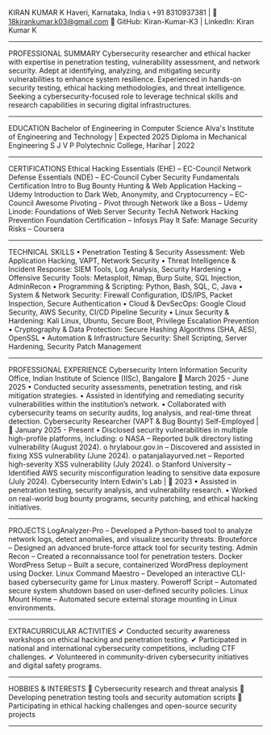 KIRAN KUMAR K
Haveri, Karnataka, India
📞 +91 8310937381 | 📧 18kirankumar.k03@gmail.com
🔗 GitHub: Kiran-Kumar-K3 | LinkedIn: Kiran Kumar K
________________________________________
PROFESSIONAL SUMMARY
Cybersecurity researcher and ethical hacker with expertise in penetration testing, vulnerability assessment, and network security. Adept at identifying, analyzing, and mitigating security vulnerabilities to enhance system resilience. Experienced in hands-on security testing, ethical hacking methodologies, and threat intelligence. Seeking a cybersecurity-focused role to leverage technical skills and research capabilities in securing digital infrastructures.
________________________________________
EDUCATION
Bachelor of Engineering in Computer Science
Alva's Institute of Engineering and Technology | Expected 2025
Diploma in Mechanical Engineering
S J V P Polytechnic College, Harihar | 2022
________________________________________
CERTIFICATIONS
Ethical Hacking Essentials (EHE) – EC-Council
 Network Defense Essentials (NDE) – EC-Council
 Cyber Security Fundamentals Certification
 Intro to Bug Bounty Hunting & Web Application Hacking – Udemy
 Introduction to Dark Web, Anonymity, and Cryptocurrency – EC-Council
 Awesome Pivoting - Pivot through Network like a Boss – Udemy
 Linode: Foundations of Web Server Security
 TechA Network Hacking Prevention Foundation Certification – Infosys
 Play It Safe: Manage Security Risks – Coursera
________________________________________
TECHNICAL SKILLS
•	Penetration Testing & Security Assessment: Web Application Hacking, VAPT, Network Security
•	Threat Intelligence & Incident Response: SIEM Tools, Log Analysis, Security Hardening
•	Offensive Security Tools: Metasploit, Nmap, Burp Suite, SQL Injection, AdminRecon
•	Programming & Scripting: Python, Bash, SQL, C, Java
•	System & Network Security: Firewall Configuration, IDS/IPS, Packet Inspection, Secure Authentication
•	Cloud & DevSecOps: Google Cloud Security, AWS Security, CI/CD Pipeline Security
•	Linux Security & Hardening: Kali Linux, Ubuntu, Secure Boot, Privilege Escalation Prevention
•	Cryptography & Data Protection: Secure Hashing Algorithms (SHA, AES), OpenSSL
•	Automation & Infrastructure Security: Shell Scripting, Server Hardening, Security Patch Management
________________________________________
PROFESSIONAL EXPERIENCE
Cybersecurity Intern
Information Security Office, Indian Institute of Science (IISc), Bangalore
📅 March 2025 - June 2025
•	Conducted security assessments, penetration testing, and risk mitigation strategies.
•	Assisted in identifying and remediating security vulnerabilities within the institution’s network.
•	Collaborated with cybersecurity teams on security audits, log analysis, and real-time threat detection.
Cybersecurity Researcher (VAPT & Bug Bounty)
Self-Employed | 📅 January 2025 - Present
•	Disclosed security vulnerabilities in multiple high-profile platforms, including: 
o	NASA – Reported bulk directory listing vulnerability (August 2024).
o	hrylabour.gov.in – Discovered and assisted in fixing XSS vulnerability (June 2024).
o	patanjaliayurved.net – Reported high-severity XSS vulnerability (July 2024).
o	Stanford University – Identified AWS security misconfiguration leading to sensitive data exposure (July 2024).
Cybersecurity Intern
Edwin's Lab | 📅 2023
•	Assisted in penetration testing, security analysis, and vulnerability research.
•	Worked on real-world bug bounty programs, security patching, and ethical hacking initiatives.
________________________________________
PROJECTS
 LogAnalyzer-Pro – Developed a Python-based tool to analyze network logs, detect anomalies, and visualize security threats.
 Brouteforce – Designed an advanced brute-force attack tool for security testing.
 Admin Recon – Created a reconnaissance tool for penetration testers.
 Docker WordPress Setup – Built a secure, containerized WordPress deployment using Docker.
 Linux Command Maestro – Developed an interactive CLI-based cybersecurity game for Linux mastery.
 Poweroff Script – Automated secure system shutdown based on user-defined security policies.
 Linux Mount Home – Automated secure external storage mounting in Linux environments.
________________________________________
EXTRACURRICULAR ACTIVITIES
✔ Conducted security awareness workshops on ethical hacking and penetration testing.
✔ Participated in national and international cybersecurity competitions, including CTF challenges.
✔ Volunteered in community-driven cybersecurity initiatives and digital safety programs.
________________________________________
HOBBIES & INTERESTS
🔹 Cybersecurity research and threat analysis
🔹 Developing penetration testing tools and security automation scripts
🔹 Participating in ethical hacking challenges and open-source security projects
________________________________________

